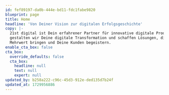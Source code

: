 ```yaml
---
id: fef89197-da0b-444e-bd11-fdc1fabe9820
blueprint: page
title: Home
headline: 'Von Deiner Vision zur digitalen Erfolgsgeschichte'
copy: |-
  21st digital ist Dein erfahrener Partner für innovative digitale Produkte. Gemeinsam
  gestalten wir Deine digitale Transformation und schaffen Lösungen, die messbaren
  Mehrwert bringen und Deine Kunden begeistern.
enable_cta_box: false
cta_box:
  override_defaults: false
  cta_box:
    headline: null
    text: null
    expert: null
updated_by: b258a222-c96c-45d3-912e-ded135d7b24f
updated_at: 1729956886
---
```

